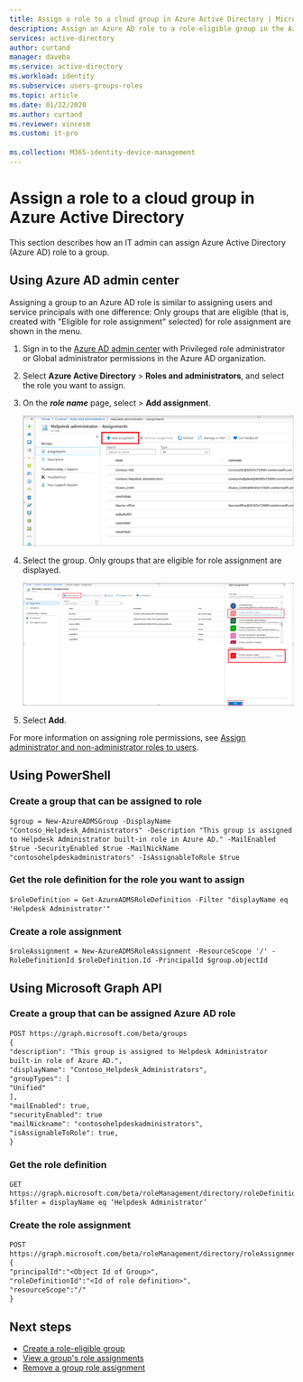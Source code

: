 ```yaml
---
title: Assign a role to a cloud group in Azure Active Directory | Microsoft Docs
description: Assign an Azure AD role to a role-eligible group in the Azure portal, PowerShell, or Graph API.
services: active-directory
author: curtand
manager: daveba
ms.service: active-directory
ms.workload: identity
ms.subservice: users-groups-roles
ms.topic: article
ms.date: 01/22/2020
ms.author: curtand
ms.reviewer: vincesm
ms.custom: it-pro

ms.collection: M365-identity-device-management
---
```


# Assign a role to a cloud group in Azure Active Directory

This section describes how an IT admin can assign Azure Active Directory (Azure AD) role to a group.

## Using Azure AD admin center

Assigning a group to an Azure AD role is similar to assigning users and service principals with one difference: Only groups that are eligible (that is, created with "Eligible for role assignment" selected) for role assignment are shown in the menu.

1. Sign in to the [Azure AD admin center](https://portal.azure.com/#blade/Microsoft_AAD_IAM/ActiveDirectoryMenuBlade/Overview) with Privileged role administrator or Global administrator permissions in the Azure AD organization.

1. Select **Azure Active Directory** > **Roles and administrators**, and select the role you want to assign.

1. On the ***role name*** page, select > **Add assignment**.

   ![Add the new role assignment](./media/roles-groups-assign-role/add-assignment.png)

1. Select the group. Only groups that are eligible for role assignment are displayed.

    [![Only groups that are eligible are shown for a new role assignment](./media/roles-groups-assign-role/eligible-groups.png "Select an eligible group and click Add")](media/roles-groups-assign-role/eligible-groups-zoom.png#lightbox)

1. Select **Add**.

For more information on assigning role permissions, see [Assign administrator and non-administrator roles to users](../fundamentals/active-directory-users-assign-role-azure-portal.md).

## Using PowerShell

### Create a group that can be assigned to role

    $group = New-AzureADMSGroup -DisplayName "Contoso_Helpdesk_Administrators" -Description "This group is assigned to Helpdesk Administrator built-in role in Azure AD." -MailEnabled $true -SecurityEnabled $true -MailNickName "contosohelpdeskadministrators" -IsAssignableToRole $true 

### Get the role definition for the role you want to assign

    $roleDefinition = Get-AzureADMSRoleDefinition -Filter "displayName eq 'Helpdesk Administrator'" 

### Create a role assignment

    $roleAssignment = New-AzureADMSRoleAssignment -ResourceScope '/' -RoleDefinitionId $roleDefinition.Id -PrincipalId $group.objectId 

## Using Microsoft Graph API

### Create a group that can be assigned Azure AD role

    POST https://graph.microsoft.com/beta/groups 
    { 
    "description": "This group is assigned to Helpdesk Administrator built-in role of Azure AD.", 
    "displayName": "Contoso_Helpdesk_Administrators", 
    "groupTypes": [ 
    "Unified" 
    ], 
    "mailEnabled": true, 
    "securityEnabled": true 
    "mailNickname": "contosohelpdeskadministrators", 
    "isAssignableToRole": true, 
    } 

### Get the role definition

    GET https://graph.microsoft.com/beta/roleManagement/directory/roleDefinitions?$filter = displayName eq ‘Helpdesk Administrator’ 

### Create the role assignment

    POST https://graph.microsoft.com/beta/roleManagement/directory/roleAssignments 
    { 
    "principalId":"<Object Id of Group>", 
    "roleDefinitionId":"<Id of role definition>", 
    "resourceScope":"/" 
    } 

## Next steps

- [Create a role-eligible group](roles-groups-create-eligible.md)
- [View a group's role assignments](roles-groups-view-assignments.md)
- [Remove a group role assignment](roles-groups-remove-assignment.md)
